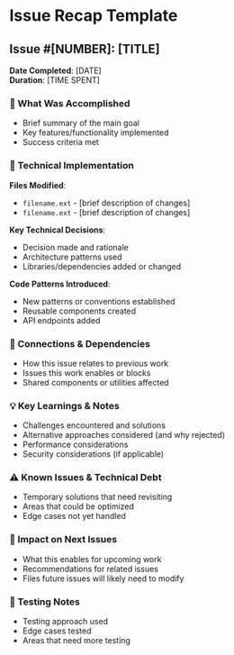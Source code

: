 # Issue Recap Template

## Issue #[NUMBER]: [TITLE]

**Date Completed**: [DATE]  
**Duration**: [TIME SPENT]

### 🎯 What Was Accomplished

- Brief summary of the main goal
- Key features/functionality implemented
- Success criteria met

### 🔧 Technical Implementation

**Files Modified**:

- `filename.ext` - [brief description of changes]
- `filename.ext` - [brief description of changes]

**Key Technical Decisions**:

- Decision made and rationale
- Architecture patterns used
- Libraries/dependencies added or changed

**Code Patterns Introduced**:

- New patterns or conventions established
- Reusable components created
- API endpoints added

### 🔗 Connections & Dependencies

- How this issue relates to previous work
- Issues this work enables or blocks
- Shared components or utilities affected

### 💡 Key Learnings & Notes

- Challenges encountered and solutions
- Alternative approaches considered (and why rejected)
- Performance considerations
- Security considerations (if applicable)

### ⚠️ Known Issues & Technical Debt

- Temporary solutions that need revisiting
- Areas that could be optimized
- Edge cases not yet handled

### 🚀 Impact on Next Issues

- What this enables for upcoming work
- Recommendations for related issues
- Files future issues will likely need to modify

### 📝 Testing Notes

- Testing approach used
- Edge cases tested
- Areas that need more testing
